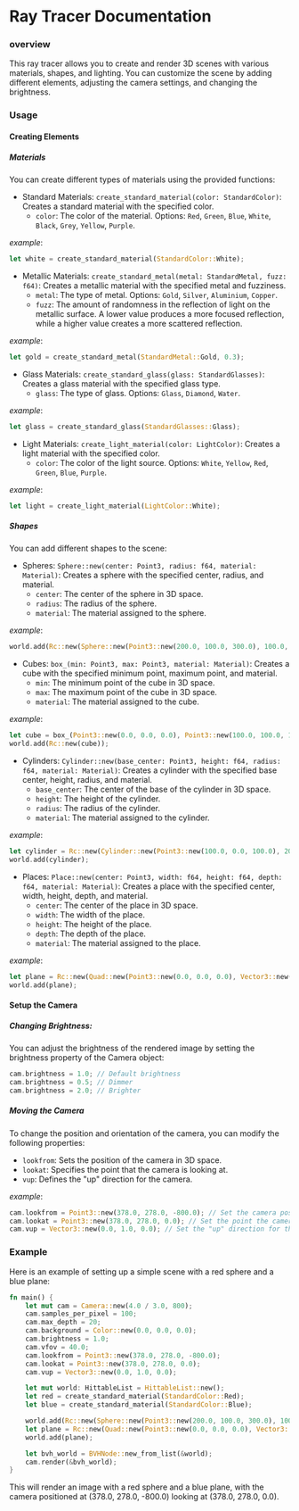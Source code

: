 # Ray Tracer Documentation
### overview

This ray tracer allows you to create and render 3D scenes with various materials, shapes, and lighting. You can customize the scene by adding different elements, adjusting the camera settings, and changing the brightness.

### Usage

#### Creating Elements

##### Materials
You can create different types of materials using the provided functions:

- Standard Materials:
  `create_standard_material(color: StandardColor)`: Creates a standard material with the specified color.
    - `color`: The color of the material. Options: `Red`, `Green`, `Blue`, `White`, `Black`, `Grey`, `Yellow`, `Purple`.

*example*:
```rust
let white = create_standard_material(StandardColor::White);
```


- Metallic Materials:
`create_standard_metal(metal: StandardMetal, fuzz: f64)`: Creates a metallic material with the specified metal and fuzziness.
    - `metal`: The type of metal. Options: `Gold`, `Silver`, `Aluminium`, `Copper`.
    - `fuzz`: The amount of randomness in the reflection of light on the metallic surface. A lower value produces a more focused reflection, while a higher value creates a more scattered reflection.

*example*:
```rust
let gold = create_standard_metal(StandardMetal::Gold, 0.3);
```

- Glass Materials:
    `create_standard_glass(glass: StandardGlasses)`: Creates a glass material with the specified glass type.
    - `glass`: The type of glass. Options: `Glass`, `Diamond`, `Water`.

*example*:
```rust
let glass = create_standard_glass(StandardGlasses::Glass);
```

- Light Materials:
  `create_light_material(color: LightColor)`: Creates a light material with the specified color.
    - `color`: The color of the light source. Options: `White`, `Yellow`, `Red`, `Green`, `Blue`, `Purple`.

*example*:
```rust
let light = create_light_material(LightColor::White);
```

##### Shapes
You can add different shapes to the scene:

- Spheres:
`Sphere::new(center: Point3, radius: f64, material: Material)`: Creates a sphere with the specified center, radius, and material.
    - `center`: The center of the sphere in 3D space.
    - `radius`: The radius of the sphere.
    - `material`: The material assigned to the sphere.

*example*:
```rust
world.add(Rc::new(Sphere::new(Point3::new(200.0, 100.0, 300.0), 100.0, glass)));
```

- Cubes:
`box_(min: Point3, max: Point3, material: Material)`: Creates a cube with the specified minimum point, maximum point, and material.
    - `min`: The minimum point of the cube in 3D space.
    - `max`: The maximum point of the cube in 3D space.
    - `material`: The material assigned to the cube.

*example*:
```rust
let cube = box_(Point3::new(0.0, 0.0, 0.0), Point3::new(100.0, 100.0, 100.0), red);
world.add(Rc::new(cube));
```

- Cylinders:
  `Cylinder::new(base_center: Point3, height: f64, radius: f64, material: Material)`: Creates a cylinder with the specified base center, height, radius, and material.
    - `base_center`: The center of the base of the cylinder in 3D space.
    - `height`: The height of the cylinder.
    - `radius`: The radius of the cylinder.
    - `material`: The material assigned to the cylinder.

*example*:
```rust
let cylinder = Rc::new(Cylinder::new(Point3::new(100.0, 0.0, 100.0), 200.0, 50.0, blue));
world.add(cylinder);
```

- Places:
    `Place::new(center: Point3, width: f64, height: f64, depth: f64, material: Material)`: Creates a place with the specified center, width, height, depth, and material.
    - `center`: The center of the place in 3D space.
    - `width`: The width of the place.
    - `height`: The height of the place.
    - `depth`: The depth of the place.
    - `material`: The material assigned to the place.

*example*:
```rust
let plane = Rc::new(Quad::new(Point3::new(0.0, 0.0, 0.0), Vector3::new(800.0, 0.0, 0.0), Vector3::new(0.0, 600.0, 0.0), green));
world.add(plane);
```

#### Setup the Camera
##### Changing Brightness:
You can adjust the brightness of the rendered image by setting the brightness property of the Camera object:

```rust
cam.brightness = 1.0; // Default brightness
cam.brightness = 0.5; // Dimmer
cam.brightness = 2.0; // Brighter
```

##### Moving the Camera

To change the position and orientation of the camera, you can modify the following properties:

- `lookfrom`: Sets the position of the camera in 3D space.
- `lookat`: Specifies the point that the camera is looking at.
- `vup`: Defines the "up" direction for the camera.

*example*:

```rust
cam.lookfrom = Point3::new(378.0, 278.0, -800.0); // Set the camera position
cam.lookat = Point3::new(378.0, 278.0, 0.0); // Set the point the camera is looking at
cam.vup = Vector3::new(0.0, 1.0, 0.0); // Set the "up" direction for the camera
```

### Example
Here is an example of setting up a simple scene with a red sphere and a blue plane:

```rust
fn main() {
    let mut cam = Camera::new(4.0 / 3.0, 800);
    cam.samples_per_pixel = 100;
    cam.max_depth = 20;
    cam.background = Color::new(0.0, 0.0, 0.0);
    cam.brightness = 1.0;
    cam.vfov = 40.0;
    cam.lookfrom = Point3::new(378.0, 278.0, -800.0);
    cam.lookat = Point3::new(378.0, 278.0, 0.0);
    cam.vup = Vector3::new(0.0, 1.0, 0.0);

    let mut world: HittableList = HittableList::new();
    let red = create_standard_material(StandardColor::Red);
    let blue = create_standard_material(StandardColor::Blue);

    world.add(Rc::new(Sphere::new(Point3::new(200.0, 100.0, 300.0), 100.0, red)));
    let plane = Rc::new(Quad::new(Point3::new(0.0, 0.0, 0.0), Vector3::new(800.0, 0.0, 0.0), Vector3::new(0.0, 600.0, 0.0), blue));
    world.add(plane);

    let bvh_world = BVHNode::new_from_list(&world);
    cam.render(&bvh_world);
}
```
This will render an image with a red sphere and a blue plane, with the camera positioned at (378.0, 278.0, -800.0) looking at (378.0, 278.0, 0.0).